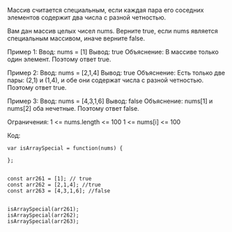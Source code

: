 Массив считается специальным, если каждая пара его соседних элементов содержит два числа с разной четностью.

Вам дан массив целых чисел nums. Верните true, если nums является специальным массивом, иначе верните false.

Пример 1:
Ввод: nums = [1]
Вывод: true
Объяснение:
В массиве только один элемент. Поэтому ответ true.

Пример 2:
Ввод: nums = [2,1,4]
Вывод: true
Объяснение:
Есть только две пары: (2,1) и (1,4), и обе они содержат числа с разной четностью. Поэтому ответ true.

Пример 3:
Ввод: nums = [4,3,1,6]
Вывод: false
Объяснение:
nums[1] и nums[2] оба нечетные. Поэтому ответ false.

Ограничения:
1 <= nums.length <= 100
1 <= nums[i] <= 100


Код:

 ```
var isArraySpecial = function(nums) {
    
};


const arr261 = [1]; // true
const arr262 = [2,1,4]; //true
const arr263 = [4,3,1,6]; //false


isArraySpecial(arr261);
isArraySpecial(arr262);
isArraySpecial(arr263);

 ```








